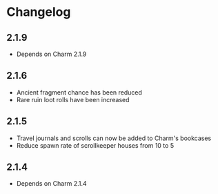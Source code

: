 # Changelog

## 2.1.9
* Depends on Charm 2.1.9

## 2.1.6
* Ancient fragment chance has been reduced
* Rare ruin loot rolls have been increased

## 2.1.5
* Travel journals and scrolls can now be added to Charm's bookcases
* Reduce spawn rate of scrollkeeper houses from 10 to 5

## 2.1.4
* Depends on Charm 2.1.4